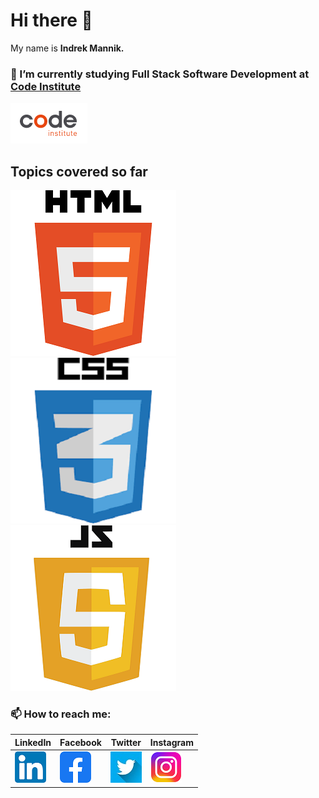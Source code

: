 # Hi there 👋

 My name is <b>Indrek Mannik.</b>

### 🌱 I’m currently studying Full Stack Software Development at [Code Institute](https://codeinstitute.net/ie/) 

![alt text](code-logo.png "Code Institute")

## Topics covered so far
![](/html5.png) ![](/css3.png) ![](/JavaScript5.png)

### 📫 How to reach me:

| LinkedIn | Facebook | Twitter | Instagram |
|---|---|---|---|
| [![](/in_logo.png)](https://www.linkedin.com/jobs/collections/recommended/?currentJobId=3362844335/) | [![](/fb_logo.png)](facebook.com/ind.rek.5) | [![](/twitter_logo.jpeg)](https://twitter.com/intc21) | [![](/instagram_logo.png)](https://www.instagram.com/intc21/) |

 


<!--
Here are some ideas to get you started:

- 🔭 I’m currently working on ...

- 👯 I’m looking to collaborate on ...
- 🤔 I’m looking for help with ...
- 💬 Ask me about ...
- 📫 How to reach me: ...
- 😄 Pronouns: ...
- ⚡ Fun fact: ...
-->
